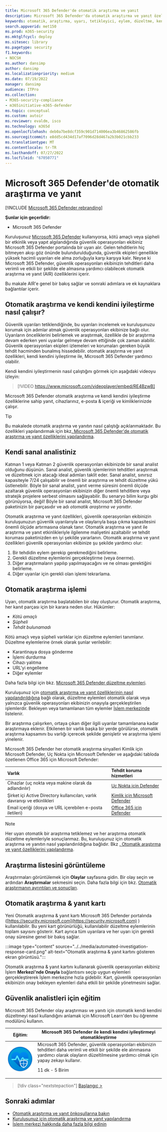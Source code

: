 ```yaml
---
title: Microsoft 365 Defender'de otomatik araştırma ve yanıt
description: Microsoft 365 Defender'da otomatik araştırma ve yanıt özelliklerine genel bakış (kendi kendini iyileştirme olarak da adlandırılır) edinin
keywords: otomatik, araştırma, uyarı, tetikleyici, eylem, düzeltme, kendi kendini düzeltme
search.appverid: met150
ms.prod: m365-security
ms.mktglfcycl: deploy
ms.sitesec: library
ms.pagetype: security
f1.keywords:
- NOCSH
ms.author: dansimp
author: dansimp
ms.localizationpriority: medium
ms.date: 07/19/2022
manager: dansimp
audience: ITPro
ms.collection:
- M365-security-compliance
- m365initiative-m365-defender
ms.topic: conceptual
ms.custom: autoir
ms.reviewer: evaldm, isco
ms.technology: m365d
ms.openlocfilehash: deb0a7be8dcf359c901d714006ea3b46862586fb
ms.sourcegitcommit: e8dd5cd434d17af7096d28d467a2b3b021cbb233
ms.translationtype: MT
ms.contentlocale: tr-TR
ms.lasthandoff: 07/27/2022
ms.locfileid: "67050771"
---
```

# <a name="automated-investigation-and-response-in-microsoft-365-defender"></a>Microsoft 365 Defender'de otomatik araştırma ve yanıt

[!INCLUDE [Microsoft 365 Defender rebranding](../includes/microsoft-defender.md)]

**Şunlar için geçerlidir:**
- Microsoft 365 Defender

Kuruluşunuz [Microsoft 365 Defender](microsoft-365-defender.md) kullanıyorsa, kötü amaçlı veya şüpheli bir etkinlik veya yapıt algılandığında güvenlik operasyonları ekibiniz Microsoft 365 Defender portalında bir uyarı alır. Gelen tehditlerin hiç bitmeyen akışı göz önünde bulundurulduğunda, güvenlik ekipleri genellikle yüksek hacimli uyarıları ele alma zorluğuyla karşı karşıya kalır. Neyse ki Microsoft 365 Defender, güvenlik operasyonları ekibinizin tehditleri daha verimli ve etkili bir şekilde ele almasına yardımcı olabilecek otomatik araştırma ve yanıt (AIR) özelliklerini içerir.

Bu makale AIR'e genel bir bakış sağlar ve sonraki adımlara ve ek kaynaklara bağlantılar içerir.

## <a name="how-automated-investigation-and-self-healing-works"></a>Otomatik araştırma ve kendi kendini iyileştirme nasıl çalışır?

Güvenlik uyarıları tetiklendiğinde, bu uyarıları incelemek ve kuruluşunuzu korumak için adımlar atmak güvenlik operasyonları ekibinize bağlı olur. Uyarıların önceliklerini belirlemek ve araştırmak, özellikle de bir araştırma devam ederken yeni uyarılar gelmeye devam ettiğinde çok zaman alabilir. Güvenlik operasyonları ekipleri izlemeleri ve korumaları gereken büyük tehdit hacminden bunalmış hissedebilir. otomatik araştırma ve yanıt özellikleri, kendi kendini iyileştirme ile, Microsoft 365 Defender yardımcı olabilir.

Kendi kendini iyileştirmenin nasıl çalıştığını görmek için aşağıdaki videoyu izleyin: <p>

> [!VIDEO https://www.microsoft.com/videoplayer/embed/RE4BzwB]

Microsoft 365 Defender otomatik araştırma ve kendi kendini iyileştirme özelliklerine sahip yanıt, cihazlarınız, e-posta & içeriği ve kimliklerinizde çalışır.
 
> [!TIP]
> Bu makalede otomatik araştırma ve yanıtın nasıl çalıştığı açıklanmaktadır. Bu özellikleri yapılandırmak için bkz[. Microsoft 365 Defender'de otomatik araştırma ve yanıt özelliklerini yapılandırma](m365d-configure-auto-investigation-response.md).

## <a name="your-own-virtual-analyst"></a>Kendi sanal analistiniz

Katman 1 veya Katman 2 güvenlik operasyonları ekibinizde bir sanal analist olduğunu düşünün. Sanal analist, güvenlik işlemlerinin tehditleri araştırmak ve düzeltmek için atacağı ideal adımları taklit eder. Sanal analist, sınırsız kapasiteyle 7/24 çalışabilir ve önemli bir araştırma ve tehdit düzeltme yükü üstlenebilir. Böyle bir sanal analist, yanıt verme süresini önemli ölçüde azaltarak güvenlik operasyonları ekibinizin diğer önemli tehditlere veya stratejik projelere serbest olmasını sağlayabilir. Bu senaryo bilim kurgu gibi görünüyorsa, değil! Böyle bir sanal analist, Microsoft 365 Defender paketinizin bir parçasıdır ve adı *otomatik araştırma ve yanıttır*.

Otomatik araştırma ve yanıt özellikleri, güvenlik operasyonları ekibinizin kuruluşunuzun güvenlik uyarılarıyla ve olaylarıyla başa çıkma kapasitesini önemli ölçüde artırmasına olanak tanır. Otomatik araştırma ve yanıt ile araştırma ve yanıt etkinlikleriyle ilgilenme maliyetini azaltabilir ve tehdit koruması paketinizden en iyi şekilde yararlanın. Otomatik araştırma ve yanıt özellikleri güvenlik operasyonları ekibinize şu şekilde yardımcı olur:

1. Bir tehdidin eylem gerekip gerekmediğini belirleme.
2. Gerekli düzeltme eylemlerini gerçekleştirme (veya önerme).
3. Diğer araştırmaların yapılıp yapılmayacağını ve ne olması gerektiğini belirleme.
4. Diğer uyarılar için gerekli olan işlemi tekrarlama.

## <a name="the-automated-investigation-process"></a>Otomatik araştırma işlemi

Uyarı, otomatik araştırma başlatabilen bir olay oluşturur. Otomatik araştırma, her kanıt parçası için bir karara neden olur. Hükümler:
- *Kötü amaçlı*
- *Şüpheli* 
- *Tehdit bulunamadı* 

Kötü amaçlı veya şüpheli varlıklar için düzeltme eylemleri tanımlanır. Düzeltme eylemlerine örnek olarak şunlar verilebilir:

- Karantinaya dosya gönderme
- İşlemi durdurma
- Cihazı yalıtma
- URL'yi engelleme 
- Diğer eylemler

Daha fazla bilgi için bkz. [Microsoft 365 Defender düzeltme eylemleri](m365d-remediation-actions.md).

Kuruluşunuz için [otomatik araştırma ve yanıt özelliklerinin nasıl yapılandırıldığına](m365d-configure-auto-investigation-response.md) bağlı olarak, düzeltme eylemleri otomatik olarak veya yalnızca güvenlik operasyonları ekibinizin onayıyla gerçekleştirilen işlemlerdir. Bekleyen veya tamamlanan tüm eylemler [İşlem merkezinde](m365d-action-center.md) listelenir.

Bir araştırma çalışırken, ortaya çıkan diğer ilgili uyarılar tamamlanana kadar araştırmaya eklenir. Etkilenen bir varlık başka bir yerde görülürse, otomatik araştırma kapsamını bu varlığı içerecek şekilde genişletir ve araştırma işlemi yinelenir. 

Microsoft 365 Defender her otomatik araştırma sinyalleri Kimlik için Microsoft Defender, Uç Nokta için Microsoft Defender ve aşağıdaki tabloda özetlenen Office 365 için Microsoft Defender: 

|Varlık |Tehdit koruma hizmetleri  |
|:---------|:---------|
|Cihazlar (uç nokta veya makine olarak da adlandırılır) |[Uç Nokta için Defender](../defender-endpoint/automated-investigations.md) |      
|Şirket içi Active Directory kullanıcıları, varlık davranışı ve etkinlikleri     |[Kimlik için Microsoft Defender](/azure-advanced-threat-protection/what-is-atp) |      
|Email içeriği (dosya ve URL içerebilen e-posta iletileri)     |[Office 365 için Defender](../office-365-security/defender-for-office-365.md) |

> [!NOTE]
> Her uyarı otomatik bir araştırma tetiklemez ve her araştırma otomatik düzeltme eylemleriyle sonuçlanmaz. Bu, kuruluşunuz için otomatik araştırma ve yanıtın nasıl yapılandırıldığına bağlıdır. Bkz [. Otomatik araştırma ve yanıt özelliklerini yapılandırma](m365d-configure-auto-investigation-response.md).

## <a name="viewing-a-list-of-investigations"></a>Araştırma listesini görüntüleme

Araştırmaları görüntülemek için **Olaylar** sayfasına gidin. Bir olay seçin ve ardından **Araştırmalar** sekmesini seçin. Daha fazla bilgi için bkz. [Otomatik araştırmanın ayrıntıları ve sonuçları](m365d-autoir-results.md).

## <a name="automated-investigation--response-card"></a>Otomatik araştırma & yanıt kartı 

Yeni Otomatik araştırma & yanıt kartı Microsoft 365 Defender portalında ([https://security.microsoft.com](https://security.microsoft.com) ) kullanılabilir. Bu yeni kart görünürlüğü, kullanılabilir düzeltme eylemlerinin toplam sayısını gösterir. Kart ayrıca tüm uyarılara ve her uyarı için gerekli onay süresine genel bir bakış sağlar.

:::image type="content" source="../../media/automated-investigation-response-card.png" alt-text="Otomatik araştırma & yanıt kartını gösteren ekran görüntüsü.":::

Otomatik araştırma & yanıt kartını kullanarak güvenlik operasyonları ekibiniz İşlem **Merkezi'nde Onayla** bağlantısını seçip uygun eylemleri gerçekleştirerek İşlem merkezine hızla gidebilir. Kart, güvenlik operasyonları ekibinizin onay bekleyen eylemleri daha etkili bir şekilde yönetmesini sağlar. 


## <a name="training-for-security-analysts"></a>Güvenlik analistleri için eğitim

Microsoft 365 Defender olay araştırması ve yanıtı için otomatik kendi kendini düzeltmeyi nasıl kullandığını anlamak için Microsoft Learn'den bu öğrenme modülünü kullanın.

|Eğitim:|Microsoft 365 Defender ile kendi kendini iyileştirmeyi otomatikleştirme|
|---|---|
|![Microsoft 365 Defender eğitim simgesiyle kendi kendini düzeltmeyi otomatikleştirin.](../../media/m365d-autoir/m365-defender-auto-self-healing.svg)| Microsoft 365 Defender, güvenlik operasyonları ekibinizin tehditleri daha verimli ve etkili bir şekilde ele alınmasına yardımcı olarak olayların düzeltilmesine yardımcı olmak için yapay zekayı kullanır. <p> 11 dk - 5 Birim |

> [!div class="nextstepaction"]
> [Başlangıç >](/learn/modules/defender-self-healing/)

## <a name="next-steps"></a>Sonraki adımlar

- [Otomatik araştırma ve yanıt önkoşullarına bakın](m365d-configure-auto-investigation-response.md#prerequisites-for-automated-investigation-and-response-in-microsoft-365-defender)
- [Kuruluşunuz için otomatik araştırma ve yanıt yapılandırma](m365d-configure-auto-investigation-response.md)
- [İşlem merkezi hakkında daha fazla bilgi edinin](m365d-action-center.md)

